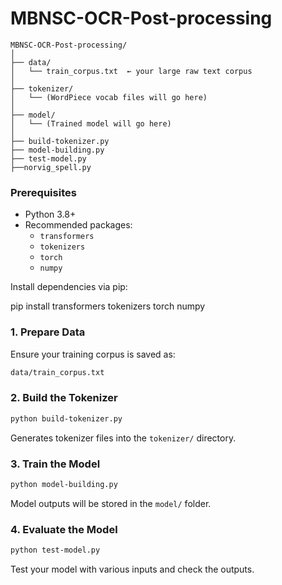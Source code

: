 # MBNSC-OCR-Post-processing
```
MBNSC-OCR-Post-processing/
│
├── data/
│   └── train_corpus.txt  ← your large raw text corpus
│
├── tokenizer/
│   └── (WordPiece vocab files will go here)
│
├── model/
│   └── (Trained model will go here)
│
├── build-tokenizer.py
├── model-building.py
├── test-model.py
├──norvig_spell.py
```


### Prerequisites

- Python 3.8+
- Recommended packages:
  - `transformers`
  - `tokenizers`
  - `torch`
  - `numpy`

Install dependencies via pip:

pip install transformers tokenizers torch numpy

### 1. Prepare Data

Ensure your training corpus is saved as:

```bash
data/train_corpus.txt
```

### 2. Build the Tokenizer

```bash
python build-tokenizer.py
```

Generates tokenizer files into the `tokenizer/` directory.

### 3. Train the Model

```bash
python model-building.py
```

Model outputs will be stored in the `model/` folder.

### 4. Evaluate the Model

```bash
python test-model.py
```

Test your model with various inputs and check the outputs.
